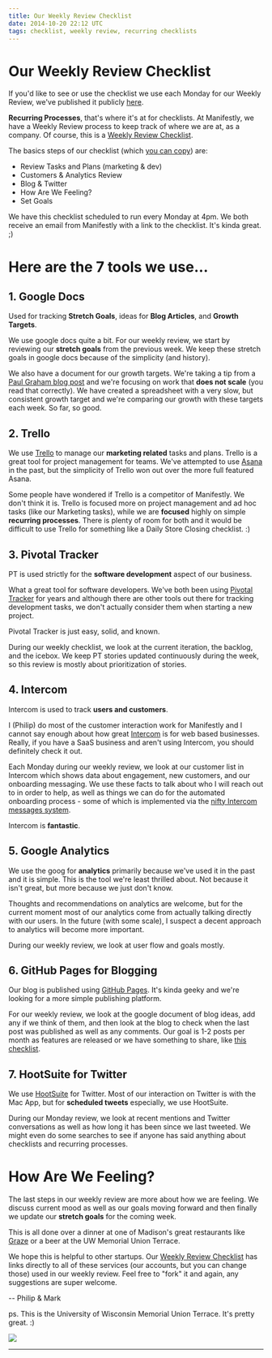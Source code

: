 ```yaml
---
title: Our Weekly Review Checklist
date: 2014-10-20 22:12 UTC
tags: checklist, weekly review, recurring checklists
---
```


# Our Weekly Review Checklist
If you'd like to see or use the checklist we use each Monday for our Weekly Review, we've published it publicly <a href="https://www.manifest.ly/public/checklists/8d29833cdfdd634b41623c2e5abf511b">here</a>.

<b>Recurring Processes</b>, that's where it's at for checklists.  At Manifestly, we have a Weekly Review process to keep track of where we are at, as a company.  Of course, this is a <a href="https://www.manifest.ly/public/checklists/8d29833cdfdd634b41623c2e5abf511b">Weekly Review Checklist</a>.

The basics steps of our checklist (which <a href="https://www.manifest.ly/public/checklists/8d29833cdfdd634b41623c2e5abf511b">you can copy</a>) are:

* Review Tasks and Plans (marketing & dev)
* Customers & Analytics Review
* Blog & Twitter
* How Are We Feeling?
* Set Goals

We have this checklist scheduled to run every Monday at 4pm.  We both receive an email from Manifestly with a link to the checklist.  It's kinda great. ;)

# Here are the 7 tools we use...

## 1. Google Docs
Used for tracking <b>Stretch Goals</b>, ideas for <b>Blog Articles</b>, and <b>Growth Targets</b>.

We use google docs quite a bit.  For our weekly review, we start by reviewing our <b>stretch goals</b> from the previous week.  We keep these stretch goals in google docs because of the simplicity (and history).

We also have a document for our growth targets.  We're taking a tip from a <a href="http://paulgraham.com/ds.html">Paul Graham blog post</a> and we're focusing on work that <b>does not scale</b> (you read that correctly).  We have created a spreadsheet with a very slow, but consistent growth target and we're comparing our growth with these targets each week.  So far, so good.

## 2. Trello
We use <a href="http://trello.com">Trello</a> to manage our <b>marketing related</b> tasks and plans.  Trello is a great tool for project management for teams.  We've attempted to use <a href="http://asana.com">Asana</a> in the past, but the simplicity of Trello won out over the more full featured Asana.

Some people have wondered if Trello is a competitor of Manifestly.  We don't think it is.  Trello is focused more on project management and ad hoc tasks (like our Marketing tasks), while we are <b>focused</b> highly on simple <b>recurring processes</b>.  There is plenty of room for both and it would be difficult to use Trello for something like a Daily Store Closing checklist. :)

## 3. Pivotal Tracker
PT is used strictly for the <b>software development</b> aspect of our business.

What a great tool for software developers.  We've both been using <a href="http://pivotaltracker.com">Pivotal Tracker</a> for years and although there are other tools out there for tracking development tasks, we don't actually consider them when starting a new project.

Pivotal Tracker is just easy, solid, and known.

During our weekly checklist, we look at the current iteration, the backlog, and the icebox.  We keep PT stories updated continuously during the week, so this review is mostly about prioritization of stories.

## 4. Intercom
Intercom is used to track <b>users and customers</b>.

I (Philip) do most of the customer interaction work for Manifestly and I cannot say enough about how great <a href="http://intercom.io">Intercom</a> is for web based businesses.  Really, if you have a SaaS business and aren't using Intercom, you should definitely check it out.

Each Monday during our weekly review, we look at our customer list in Intercom which shows data about engagement, new customers, and our onboarding messaging.  We use these facts to talk about who I will reach out to in order to help, as well as things we can do for the automated onboarding process - some of which is implemented via the <a href="http://docs.intercom.io/faqs/should-i-send-auto-or-manual-message">nifty Intercom messages system</a>.

Intercom is <b>fantastic</b>.

## 5. Google Analytics
We use the goog for <b>analytics</b> primarily because we've used it in the past and it is simple.  This is the tool we're least thrilled about.  Not because it isn't great, but more because we just don't know.

Thoughts and recommendations on analytics are welcome, but for the current moment most of our analytics come from actually talking directly with our users.  In the future (with some scale), I suspect a decent approach to analytics will become more important.

During our weekly review, we look at user flow and goals mostly.

## 6. GitHub Pages for Blogging
Our blog is published using <a href="https://pages.github.com/">GitHub Pages</a>.  It's kinda geeky and we're looking for a more simple publishing platform.

For our weekly review, we look at the google document of blog ideas, add any if we think of them, and then look at the blog to check when the last post was published as well as any comments.  Our goal is 1-2 posts per month as features are released or we have something to share, like <a href="https://www.manifest.ly/public/checklists/8d29833cdfdd634b41623c2e5abf511b">this checklist</a>.

## 7. HootSuite for Twitter
We use <a href="http://hootsuite.com">HootSuite</a> for Twitter.  Most of our interaction on Twitter is with the Mac App, but for <b>scheduled tweets</b> especially, we use HootSuite.

During our Monday review, we look at recent mentions and Twitter conversations as well as how long it has been since we last tweeted.  We might even do some searches to see if anyone has said anything about checklists and recurring processes.

# How Are We Feeling?
The last steps in our weekly review are more about how we are feeling.  We discuss current mood as well as our goals moving forward and then finally we update our <b>stretch goals</b> for the coming week.

This is all done over a dinner at one of Madison's great restaurants like <a href="http://www.grazemadison.com/">Graze</a> or a beer at the UW Memorial Union Terrace.

We hope this is helpful to other startups.  Our <a href="https://www.manifest.ly/public/checklists/8d29833cdfdd634b41623c2e5abf511b">Weekly Review Checklist</a> has links directly to all of these services (our accounts, but you can change those) used in our weekly review.  Feel free to "fork" it and again, any suggestions are super welcome.

--  Philip & Mark

ps.  This is the University of Wisconsin Memorial Union Terrace.  It's pretty great.  :)

<img src="https://s3.amazonaws.com/manifestly-assets/Union_terrace_night96_10.jpg" />


***

